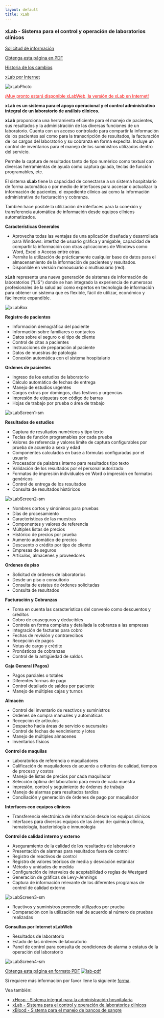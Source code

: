 ```yaml
---
layout: default
title: xLab
---
```

### xLab - Sistema para el control y operación de laboratorios clínicos
		
<div id="sidebar">
  <p><a href="request.html">Solicitud de información</a></p>
  <p><a href="xLab.pdf">Obtenga esta página en PDF</a></p>
  <p><a href="versiones/index.html">Historia de los cambios</a></p>
  <p><a href="../xlabweb/index.html">xLab por Internet</a></p>
</div>		
	
![xLabPhoto][xLabPhoto]

<a href="../xlabweb/index.html"><font color="#FF0000">¡Muy pronto estará disponible xLabWeb, la versión de xLab en Internet!</font></a>
 
**xLab es un sistema para el apoyo operacional y el control administrativo integral de un laboratorio de análisis clínicos.**

**xLab** proporciona una herramienta eficiente para el manejo de pacientes, sus resultados y la administración de las diversas funciones de un laboratorio. Cuenta con un acceso controlado para compartir la información de los pacientes así como para la transcripción de resultados, la facturación de los cargos del laboratorio y su cobranza en forma expedita. Incluye un control de inventarios para el manejo de los suministros utilizados dentro del servicio.

Permite la captura de resultados tanto de tipo numérico como textual con diversas herramientas de ayuda como captura guiada, teclas de función programables, etc.

El sistema **xLab** tiene la capacidad de conectarse a un sistema hospitalario de forma automática o por medio de interfaces para accesar o actualizar la información de pacientes, el expediente clínico así como la información administrativa de facturación y cobranza.

También hace posible la utilización de interfaces para la conexión y transferencia automática de información desde equipos clínicos automatizados.

**Características Generales**

* Aprovecha todas las ventajas de una aplicación diseñada y desarrollada para Windows: interfaz de usuario gráfica y amigable, capacidad de compartir la información con otras aplicaciones de Windows como Word, Excel o Access entre otras.
* Permite la utilización de prácticamente cualquier base de datos para el almacenamiento de la información de pacientes y resultados.
* Disponible en versión monousuario o multiusuario (red).
  
**xLab** representa una nueva generación de sistemas de información de laboratorios ("LIS") donde se han integrado la experiencia de numerosos profesionales de la salud así como expertos en tecnología de información para obtener un sistema que es flexible, fácil de utilizar, económico y fácilmente expandible.

![xLabBox][xLabBox]

**Registro de pacientes**

* Información demográfica del paciente
* Información sobre familiares o contactos
* Datos sobre el seguro o el tipo de cliente
* Control de citas a pacientes
* Instrucciones de preparación al paciente
* Datos de muestras de patología
* Conexión automática con el sistema hospitalario

**Ordenes de pacientes**

* Ingreso de los estudios de laboratorio
* Cálculo automático de fechas de entrega
* Manejo de estudios urgentes
* Cargos extras por domingos, días festivos y urgencias
* Impresión de etiquetas con código de barras
* Hojas de trabajo por prueba o área de trabajo

![xLabScreen1-sm][xLabScreen1-sm]

**Resultados de estudios**

* Captura de resultados numéricos y tipo texto
* Teclas de función programables por cada prueba
* Valores de referencia y valores límite de captura configurables por prueba de acuerdo a sexo y edad
* Componentes calculados en base a fórmulas configuradas por el usuario
* Procesador de palabras interno para resultados tipo texto
* Validación de los resultados por el personal autorizado
* Formatos de impresión individuales en Word o impresión en formatos genéricos
* Control de entrega de los resultados
* Consulta de resultados históricos

![xLabScreen2-sm][xLabScreen2-sm]

* Nombres cortos y sinónimos para pruebas
* Días de procesamiento
* Características de las muestras
* Componentes y valores de referencia
* Múltiples listas de precios
* Histórico de precios por prueba
* Aumento automático de precios
* Descuento o crédito por tipo de cliente
* Empresas de seguros
* Artículos, almacenes y proveedores

**Ordenes de piso**

* Solicitud de órdenes de laboratorios
* Desde un piso o consultorio
* Consulta de estatus de órdenes solicitadas
* Consulta de resultados

**Facturación y Cobranzas**

* Toma en cuenta las características del convenio como descuentos y créditos
* Cobro de coaseguros y deducibles
* Controla en forma completa y detallada la cobranza a las empresas
* Integración de facturas para cobro
* Fechas de revisión y contrarecibos
* Recepción de pagos
* Notas de cargo y crédito
* Pronósticos de cobranzas
* Control de la antigüedad de saldos

**Caja General (Pagos)**

* Pagos parciales o totales
* Diferentes formas de pago
* Control detallado de saldos por paciente
* Manejo de múltiples cajas y turnos

**Almacén**

* Control del inventario de reactivos y suministros
* Ordenes de compra manuales y automáticas
* Recepción de artículos
* Despacho hacia áreas de servicio o sucursales
* Control de fechas de vencimiento y lotes
* Manejo de múltiples almacenes
* Inventarios físicos

**Control de maquilas**

* Laboratorios de referencia o maquiladores
* Calificación de maquiladores de acuerdo a criterios de calidad, tiempos de proceso y costos
* Manejo de listas de precios por cada maquilador
* Selección óptima del laboratorio para envío de cada muestra
* Impresión, control y seguimiento de órdenes de trabajo
* Manejo de alarmas para resultados tardíos
* Conciliación y generación de órdenes de pago por maquilador

**Interfaces con equipos clínicos**

* Transferencia electrónica de información desde los equipos clínicos
* Interfaces para diversos equipos de las áreas de: química clínica, hematología, bacteriología e inmunología

**Control de calidad interno y externo**

* Aseguramiento de la calidad de los resultados de laboratorio
* Presentación de alarmas para resultados fuera de control
* Registro de reactivos de control
* Registro de valores teóricos de media y desviación estándar
* Método y unidades de medida
* Configuración de intervalos de aceptabilidad o reglas de Westgard
* Generación de gráficas de Levy-Jennings
* Captura de información relevante de los diferentes programas de control de calidad externo

![xLabScreen3-sm][xLabScreen3-sm]

* Reactivos y suministros promedio utilizados por prueba
* Comparación con la utilización real de acuerdo al número de pruebas realizadas

**Consultas por Internet xLabWeb**

* Resultados de laboratorio
* Estado de las órdenes de laboratorio
* Panel de control para consulta de condiciones de alarma o estatus de la operación del laboratorio

![xLabScreen4-sm][xLabScreen4-sm]

[Obtenga esta página en formato PDF][xlab-pdf] [![lab-pdf][pdf-image]][xlab-pdf]

Si requiere más información por favor llene la siguiente [forma][xlab-form].

Vea también:

* [xHosp - Sistema integral para la administración hospitalaria][xhosp_home]
* [xLab - Sistema para el control y operación de laboratorios clínicos][xlab_home]
* [xBlood - Sistema para el manejo de bancos de sangre][xray_home]

[xhosp_home]: ../xhosp/index.html
[xlab_home]: ../xlab/index.html
[xray_home]: ../xblood/index.html
[xlab-form]: request.html
[xLabBox]: xLabBox.jpg
[xLabPhoto]: xLabPhoto.jpg
[xLabScreen1-sm]: xLabScreen1-sm.jpg
[xLabScreen2-sm]: xLabScreen2-sm.jpg
[xLabScreen3-sm]: xLabScreen3-sm.jpg
[xLabScreen4-sm]: xLabScreen4-sm.jpg
[xRayScreen5-sm]: xRayScreen5-sm.jpg
[xlab-pdf]: xLab.pdf
[pdf-image]: ../Virtus/Images/pdf.gif
